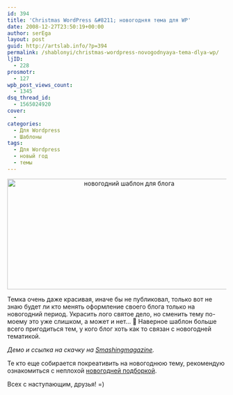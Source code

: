 ```yaml
---
id: 394
title: 'Christmas WordPress &#8211; новогодняя тема для WP'
date: 2008-12-27T23:50:19+00:00
author: serEga
layout: post
guid: http://artslab.info/?p=394
permalink: /shablonyi/christmas-wordpress-novogodnyaya-tema-dlya-wp/
ljID:
  - 228
prosmotr:
  - 127
wpb_post_views_count:
  - 1345
dsq_thread_id:
  - 1565024920
cover:
  - 
categories:
  - Для Wordpress
  - Шаблоны
tags:
  - Для Wordpress
  - новый год
  - темы
---
```

<p style="text-align: center;">
  <img class="aligncenter" style="border: 0pt none;" src="http://clip2net.com/clip/m6048/1230411138-clip-31kb.jpg" alt="новогодний шаблон для блога" width="545" height="254" />
</p>

Темка очень даже красивая, иначе бы не публиковал, только вот не знаю будет ли кто менять оформление своего блога только на новогодний период. Украсить лого святое дело, но сменить тему по-моему это уже слишком, а может и нет&#8230; 🙂 Наверное шаблон больше всего пригодиться тем, у кого блог хоть как то связан с новогодней тематикой.

_Демо и ссылка на скачку на <a href="http://www.smashingmagazine.com/2008/12/24/christmas-wordpress-theme/" target="_blank">Smashingmagazine</a>._

Те кто еще собирается покреативить на новогоднюю тему, рекомендую ознакомиться с неплохой <a href="http://www.javelines.ru/new-year-staff/" target="_blank">новогодней подборкой</a>.

Всех с наступающим, друзья! =)